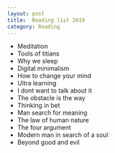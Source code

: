 ```yaml
---
layout: post
title:  Reading list 2019
category: Reading
---
```

  
- Meditation
- Tools of titians
- Why we sleep
- Digital minimalism
- How to change your mind
- Ultra learning
- I dont want to talk about it
- The obstacle is the way
- Thinking in bet
- Man search for meaning
- The law of human nature
- The four argument
- Modern man in search of a soul
- Beyond good and evil



